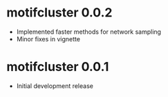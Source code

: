 # motifcluster 0.0.2

- Implemented faster methods for network sampling
- Minor fixes in vignette

# motifcluster 0.0.1

- Initial development release
